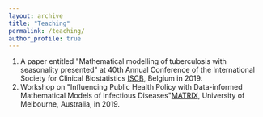 ```yaml
---
layout: archive
title: "Teaching"
permalink: /teaching/
author_profile: true
---
```


<ol>
  <li> A paper entitled "Mathematical modelling of tuberculosis with seasonality presented" at 40th Annual Conference of the
    International Society for Clinical Biostatistics <a href="https://kuleuvencongres.be/iscb40/">ISCB</a>, Belgium in 2019. </li>
  <li> Workshop on "Influencing Public Health Policy with Data-informed Mathematical Models of Infectious Diseases"<a href="https://www.matrix-inst.org.au/events/influencing-public-health-policy-with-data-informed-mathematical-models-of-infectious-diseases/">MATRIX</a>, University of Melbourne, Australia, in 2019.</li>
</ol>
